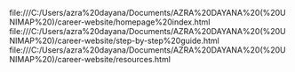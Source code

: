 file:///C:/Users/azra%20dayana/Documents/AZRA%20DAYANA%20(%20UNIMAP%20)/career-website/homepage%20index.html
file:///C:/Users/azra%20dayana/Documents/AZRA%20DAYANA%20(%20UNIMAP%20)/career-website/step-by-step%20guide.html
file:///C:/Users/azra%20dayana/Documents/AZRA%20DAYANA%20(%20UNIMAP%20)/career-website/resources.html
